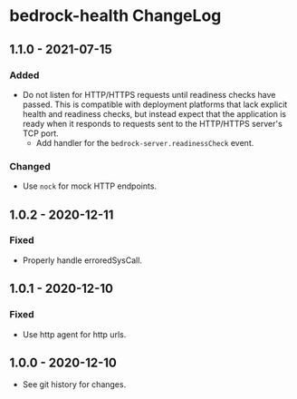 # bedrock-health ChangeLog

## 1.1.0 - 2021-07-15

### Added
- Do not listen for HTTP/HTTPS requests until readiness checks have passed. This
  is compatible with deployment platforms that lack explicit health and
  readiness checks, but instead expect that the application is ready when it
  responds to requests sent to the HTTP/HTTPS server's TCP port.
  - Add handler for the `bedrock-server.readinessCheck` event.

### Changed
- Use `nock` for mock HTTP endpoints.

## 1.0.2 - 2020-12-11

### Fixed
- Properly handle erroredSysCall.

## 1.0.1 - 2020-12-10

### Fixed
- Use http agent for http urls.

## 1.0.0 - 2020-12-10

- See git history for changes.
